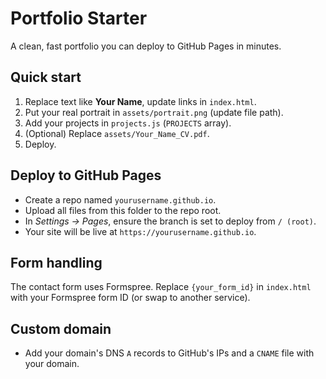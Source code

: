 # Portfolio Starter

A clean, fast portfolio you can deploy to GitHub Pages in minutes.

## Quick start
1. Replace text like **Your Name**, update links in `index.html`.
2. Put your real portrait in `assets/portrait.png` (update file path).
3. Add your projects in `projects.js` (`PROJECTS` array).
4. (Optional) Replace `assets/Your_Name_CV.pdf`.
5. Deploy.

## Deploy to GitHub Pages
- Create a repo named `yourusername.github.io`.
- Upload all files from this folder to the repo root.
- In *Settings → Pages*, ensure the branch is set to deploy from `/ (root)`.
- Your site will be live at `https://yourusername.github.io`.

## Form handling
The contact form uses Formspree. Replace `{your_form_id}` in `index.html` with your Formspree form ID (or swap to another service).

## Custom domain
- Add your domain's DNS `A` records to GitHub's IPs and a `CNAME` file with your domain.
